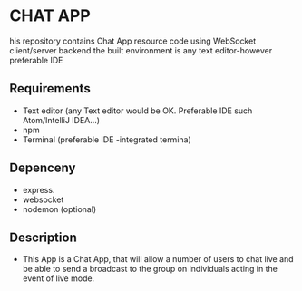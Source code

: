 # CHAT APP


his repository contains Chat App resource code using WebSocket client/server backend
the built environment is any text editor-however preferable  IDE

## Requirements

*  Text editor (any Text editor would be OK. Preferable IDE such Atom/IntelliJ IDEA...)
* npm
* Terminal (preferable IDE -integrated termina)


## Depenceny

* express.
* websocket
* nodemon  (optional)


## Description

- This App is a Chat App, that will allow a number of users to chat live and be able to send a broadcast to the group on individuals acting in the event of live mode.





